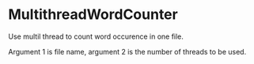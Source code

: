 # MultithreadWordCounter
Use multil thread to count word occurence in one file.

Argument 1 is file name, argument 2 is the number of threads to be used.
